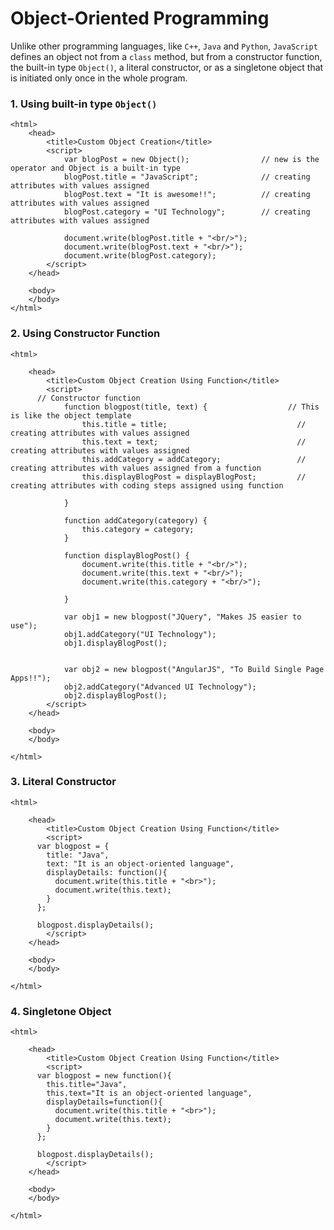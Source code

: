 # Object-Oriented Programming
Unlike other programming languages, like `C++`, `Java` and `Python`, `JavaScript` defines an object not from a `class` method, but from a constructor function, the built-in type `Object()`, a literal constructor, or as a singletone object that is initiated only once in the whole program.

### 1. Using built-in type `Object()`
    <html>
    	<head>
    		<title>Custom Object Creation</title>
    		<script>
    			var blogPost = new Object();                // new is the operator and Object is a built-in type
    			blogPost.title = "JavaScript";              // creating attributes with values assigned
    			blogPost.text = "It is awesome!!";          // creating attributes with values assigned
    			blogPost.category = "UI Technology";        // creating attributes with values assigned
    
    			document.write(blogPost.title + "<br/>");
    			document.write(blogPost.text + "<br/>");
    			document.write(blogPost.category);
    		</script>
    	</head>
    
    	<body>
    	</body>
    </html>

### 2. Using Constructor Function
    <html>
    
    	<head>
    		<title>Custom Object Creation Using Function</title>
    		<script>
          // Constructor function
    			function blogpost(title, text) {                  // This is like the object template
    				this.title = title;                             // creating attributes with values assigned
    				this.text = text;                               // creating attributes with values assigned
    				this.addCategory = addCategory;                 // creating attributes with values assigned from a function
    				this.displayBlogPost = displayBlogPost;         // creating attributes with coding steps assigned using function
    
    			}
       
    			function addCategory(category) {
    				this.category = category;
    			}
    
    			function displayBlogPost() {
    				document.write(this.title + "<br/>");
    				document.write(this.text + "<br/>");
    				document.write(this.category + "<br/>");
    
    			}
    
    			var obj1 = new blogpost("JQuery", "Makes JS easier to use");
    			obj1.addCategory("UI Technology");
    			obj1.displayBlogPost();
    
    
    			var obj2 = new blogpost("AngularJS", "To Build Single Page Apps!!");
    			obj2.addCategory("Advanced UI Technology");
    			obj2.displayBlogPost();
    		</script>
    	</head>
    
    	<body>
    	</body>
    
    </html>

### 3. Literal Constructor
    <html>
    
    	<head>
    		<title>Custom Object Creation Using Function</title>
    		<script>
          var blogpost = {
            title: "Java",
            text: "It is an object-oriented language",
            displayDetails: function(){
              document.write(this.title + "<br>");
              document.write(this.text);
            }
          };

          blogpost.displayDetails();
    		</script>
    	</head>
    
    	<body>
    	</body>
    
    </html>

### 4. Singletone Object
    <html>
    
    	<head>
    		<title>Custom Object Creation Using Function</title>
    		<script>
          var blogpost = new function(){
            this.title="Java",
            this.text="It is an object-oriented language",
            displayDetails=function(){
              document.write(this.title + "<br>");
              document.write(this.text);
            }
          };

          blogpost.displayDetails();
    		</script>
    	</head>
    
    	<body>
    	</body>
    
    </html>
